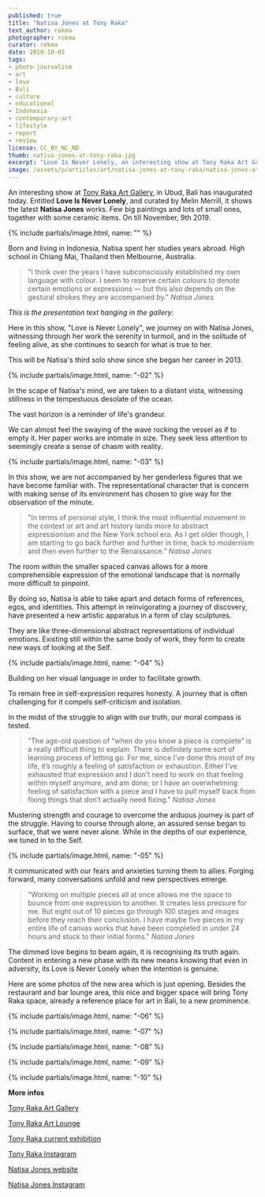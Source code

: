 ```yaml
---
published: true
title: "Natisa Jones at Tony Raka"
text_author: rokma
photographer: rokma
curator: rokma
date: 2019-10-05
tags:
- photo-journalism
- art   
- love
- Bali
- culture
- educational
- Indonesia
- contemporary-art
- lifestyle
- report
- review
license: CC_BY_NC_ND
thumb: natisa-jones-at-tony-raka.jpg
excerpt: "Love Is Never Lonely, an interesting show at Tony Raka Art Gallery, in Ubud, Bali has started today. Showing the latest Natisa Jones works, journey through her work the serenity in turmoil, and in the solitude of feeling alive, as she continues to search for what is true to her."
image: /assets/p/articles/art/natisa-jones-at-tony-raka/natisa-jones-at-tony-raka.jpg
---
```



An interesting show at [Tony Raka Art Gallery](http://www.tonyrakaartgallery.com/contemporary-art/), in Ubud, Bali has inaugurated today. Entitled **Love Is Never Lonely**, and curated by Melin Merrill, it shows the latest **Natisa Jones** works. Few big paintings and lots of small ones, together with some ceramic items. On till November, 9th 2019.

{% include partials/image.html, name: "" %}

Born and living in Indonesia, Natisa spent her studies years abroad. High school in Chiang Mai, Thailand then Melbourne, Australia.

>"I think over the years I have subconsciously established my own language with colour. I seem to reserve certain colours to denote certain emotions or expressions — but this also depends on the gestural strokes they are accompanied by." _Natisa Jones_


_This is the presentation text hanging in the gallery:_

Here in this show, "Love is Never Lonely", we journey on with Natisa Jones, witnessing through her work the serenity in turmoil, and in the solitude of feeling alive, as she continues to search for what is true to her.

This will be Natisa's third solo show since she began her career in 2013.

{% include partials/image.html, name: "-02" %}

In the scape of Natisa's mind, we are taken to a distant vista, witnessing stillness in the tempestuous desolate of the ocean.

The vast horizon is a reminder of life's grandeur.

We can almost feel the swaying of the wave rocking the vessel as if to empty it. Her paper works are intimate in size. They seek less attention to seemingly create a sense of chasm with reality.

{% include partials/image.html, name: "-03" %}

In this show, we are not accompanied by her genderless figures that we have become familiar with. The representational character that is concern with making sense of its environment has chosen to give way for the observation of the minute.

>"In terms of personal style, I think the most influential movement in the context or art and art history lands more to abstract expressionism and the New York school era. As I get older though, I am starting to go back further and further in time, back to modernism and then even further to the Renaissance." _Natisa Jones_

The room within the smaller spaced canvas allows for a more comprehensible expression of the emotional landscape that is normally more difficult to pinpoint.

By doing so, Natisa is able to take apart and detach forms of references, egos, and identities. This attempt in reinvigorating a journey of discovery, have presented a new artistic apparatus in a form of clay sculptures.


They are like three-dimensional abstract representations of individual emotions. Existing still within the same body of work, they form to create new ways of looking at the Self.


{% include partials/image.html, name: "-04" %}

Building on her visual language in order to facilitate growth.


To remain free in self-expression requires honesty. A journey that is often challenging for it compels self-criticism and isolation.

In the midst of the struggle to align with our truth, our moral compass is tested.


>"The age-old question of “when do you know a piece is complete” is a really difficult thing to explain. There is definitely some sort of learning process of letting go. For me, since I’ve done this most of my life, it’s roughly a feeling of satisfaction or exhaustion. Either I’ve exhausted that expression and I don’t need to work on that feeling within myself anymore, and am done; or I have an overwhelming feeling of satisfaction with a piece and I have to pull myself back from fixing things that don’t actually need fixing." _Natisa Jones_

Mustering strength and courage to overcome the arduous journey is part of the struggle. Having to course through alone, an assured sense began to surface, that we were never alone. While in the depths of our experience, we tuned in to the Self.

{% include partials/image.html, name: "-05" %}

It communicated with our fears and anxieties turning them to allies. Forging forward, many conversations unfold and new perspectives emerge.

>"Working on multiple pieces all at once allows me the space to bounce from one expression to another. It creates less pressure for me. But eight out of 10 pieces go through 100 stages and images before they reach their conclusion. I have maybe five pieces in my entire life of canvas works that have been completed in under 24 hours and stuck to their initial forms."  _Natisa Jones_

The dimmed love begins to beam again, it is recognising its truth again. Content in entering a new phase with its new means knowing that even in adversity, its Love is Never Lonely when the intention is genuine.

Here are some photos of the new area which is just opening. Besides the restaurant and bar lounge area, this nice and bigger space will bring Tony Raka space, already a reference place for art in Bali, to a new prominence.

{% include partials/image.html, name: "-06" %}

{% include partials/image.html, name: "-07" %}

{% include partials/image.html, name: "-08" %}

{% include partials/image.html, name: "-09" %}

{% include partials/image.html, name: "-10" %}




**More infos**

[Tony Raka Art Gallery](http://www.tonyrakaartgallery.com/contemporary-art/)

[Tony Raka Art Lounge](https://www.tonyraka.com/art-lounge)

[Tony Raka current exhibition](http://www.tonyrakaartgallery.com/contemporary-art/exhibition.php)

[Tony Raka Instagram](https://www.instagram.com/tonyrakagallery/)

[Natisa Jones website](https://www.natisajones.com/)

[Natisa Jones Instagram](https://www.instagram.com/natisajones_studio/)
